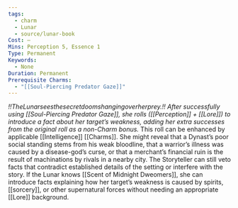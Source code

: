 ```yaml
---
tags:
  - charm
  - Lunar
  - source/lunar-book
Cost: —
Mins: Perception 5, Essence 1
Type: Permanent
Keywords:
  - None
Duration: Permanent
Prerequisite Charms:
  - "[[Soul-Piercing Predator Gaze]]"
---
```

*!!TheLunarseesthesecretdoomshangingoverherprey.!! After successfully using [[Soul-Piercing Predator Gaze]], she rolls ([[Perception]] + [[Lore]]) to introduce a fact about her target’s weakness, adding her extra successes from the original roll as a non-Charm bonus.*
This roll can be enhanced by applicable [[Intelligence]] [[Charms]]. She might reveal that a Dynast’s poor social standing stems from his weak bloodline, that a warrior’s illness was caused by a disease-god’s curse, or that a merchant’s financial ruin is the result of machinations by rivals in a nearby city. The Storyteller can still veto facts that contradict established details of the setting or interfere with the story. If the Lunar knows [[Scent of Midnight Dweomers]], she can introduce facts explaining how her target’s weakness is caused by spirits, [[sorcery]], or other supernatural forces without needing an appropriate [[Lore]] background.